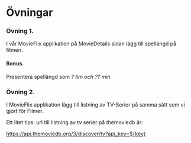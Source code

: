 # Övningar

### Övning 1.
I vår MovieFlix applikation på MovieDetails sidan lägg till spellängd på filmen.

#### Bonus.
Presentera spellängd som *? tim och ?? min*

### Övning 2.
I MovieFlix applikation lägg till listning av TV-Serier på samma sätt som vi gjort för Filmer.

Ett litet tips: url till listning av tv serier på themoviedb är:

https://api.themoviedb.org/3/discover/tv?api_key=${key}